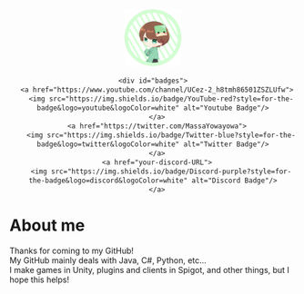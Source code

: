 <div id="header" align="center">
  <img src="https://github.com/Massa-san/Massa-san/blob/main/img/MassaProfile.png" width="100"/>
  
    <div id="badges">
      <a href="https://www.youtube.com/channel/UCez-2_h8tmh86501ZSZLUfw">
        <img src="https://img.shields.io/badge/YouTube-red?style=for-the-badge&logo=youtube&logoColor=white" alt="Youtube Badge"/>
      </a>
      <a href="https://twitter.com/MassaYowayowa">
        <img src="https://img.shields.io/badge/Twitter-blue?style=for-the-badge&logo=twitter&logoColor=white" alt="Twitter Badge"/>
      </a>
      <a href="your-discord-URL">
        <img src="https://img.shields.io/badge/Discord-purple?style=for-the-badge&logo=discord&logoColor=white" alt="Discord Badge"/>
      </a>
  </div>
</div>

# About me
Thanks for coming to my GitHub!  
My GitHub mainly deals with Java, C#, Python, etc...  
I make games in Unity, plugins and clients in Spigot, and other things, but I hope this helps!  
